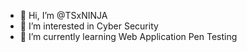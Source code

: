 - 👋 Hi, I’m @TSxNINJA
- 👀 I’m interested in Cyber Security
- 🌱 I’m currently learning Web Application Pen Testing

<!---
TSxNINJA/TSxNINJA is a ✨ special ✨ repository because its `README.md` (this file) appears on your GitHub profile.
You can click the Preview link to take a look at your changes.
--->
